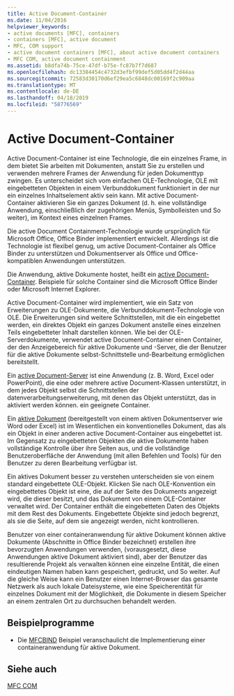 ```yaml
---
title: Active Document-Container
ms.date: 11/04/2016
helpviewer_keywords:
- active documents [MFC], containers
- containers [MFC], active document
- MFC, COM support
- active document containers [MFC], about active document containers
- MFC COM, active document containment
ms.assetid: b8dfa74b-75ce-47df-b75e-fc87b7f7d687
ms.openlocfilehash: dc13384454c4732d3efbf99def5d05dd4f2d44aa
ms.sourcegitcommit: 72583d30170d6ef29ea5c6848dc00169f2c909aa
ms.translationtype: MT
ms.contentlocale: de-DE
ms.lasthandoff: 04/18/2019
ms.locfileid: "58776569"
---
```

# <a name="active-document-containment"></a>Active Document-Container

Active Document-Container ist eine Technologie, die ein einzelnes Frame, in dem bietet Sie arbeiten mit Dokumenten, anstatt Sie zu erstellen und verwenden mehrere Frames der Anwendung für jeden Dokumenttyp zwingen. Es unterscheidet sich vom einfachen OLE-Technologie, OLE mit eingebetteten Objekten in einem Verbunddokument funktioniert in der nur ein einzelnes Inhaltselement aktiv sein kann. Mit active Document-Container aktivieren Sie ein ganzes Dokument (d. h. eine vollständige Anwendung, einschließlich der zugehörigen Menüs, Symbolleisten und So weiter), im Kontext eines einzelnen Frames.

Die active Document Containment-Technologie wurde ursprünglich für Microsoft Office, Office Binder implementiert entwickelt. Allerdings ist die Technologie ist flexibel genug, um active Document-Container als Office Binder zu unterstützen und Dokumentserver als Office und Office-kompatiblen Anwendungen unterstützen.

Die Anwendung, aktive Dokumente hostet, heißt ein [active Document-Container](../mfc/active-document-containers.md). Beispiele für solche Container sind die Microsoft Office Binder oder Microsoft Internet Explorer.

Active Document-Container wird implementiert, wie ein Satz von Erweiterungen zu OLE-Dokumente, die Verbunddokument-Technologie von OLE. Die Erweiterungen sind weitere Schnittstellen, mit die ein eingebettet werden, ein direktes Objekt ein ganzes Dokument anstelle eines einzelnen Teils eingebetteter Inhalt darstellen können. Wie bei der OLE-Serverdokumente, verwendet active Document-Container einen Container, der den Anzeigebereich für aktive Dokumente und -Server, die der Benutzer für die aktive Dokumente selbst-Schnittstelle und-Bearbeitung ermöglichen bereitstellt.

Ein [active Document-Server](../mfc/active-document-servers.md) ist eine Anwendung (z. B. Word, Excel oder PowerPoint), die eine oder mehrere active Document-Klassen unterstützt, in dem jedes Objekt selbst die Schnittstellen der datenverarbeitungserweiterung, mit denen das Objekt unterstützt, das in aktiviert werden können. ein geeignete Container.

Ein [aktive Dokument](../mfc/active-documents.md) (bereitgestellt von einem aktiven Dokumentserver wie Word oder Excel) ist im Wesentlichen ein konventionelles Dokument, das als ein Objekt in einer anderen active Document-Container aus eingebettet ist. Im Gegensatz zu eingebetteten Objekten die aktive Dokumente haben vollständige Kontrolle über ihre Seiten aus, und die vollständige Benutzeroberfläche der Anwendung (mit allen Befehlen und Tools) für den Benutzer zu deren Bearbeitung verfügbar ist.

Ein aktives Dokument besser zu verstehen unterscheiden sie von einem standard eingebettete OLE-Objekt. Klicken Sie nach OLE-Konvention ein eingebettetes Objekt ist eine, die auf der Seite des Dokuments angezeigt wird, die dieser besitzt, und das Dokument von einem OLE-Container verwaltet wird. Der Container enthält die eingebetteten Daten des Objekts mit dem Rest des Dokuments. Eingebettete Objekte sind jedoch begrenzt, als sie die Seite, auf dem sie angezeigt werden, nicht kontrollieren.

Benutzer von einer containeranwendung für aktive Dokument können aktive Dokumente (Abschnitte in Office Binder bezeichnet) erstellen ihre bevorzugten Anwendungen verwenden, (vorausgesetzt, diese Anwendungen aktive Dokument aktiviert sind), aber der Benutzer das resultierende Projekt als verwalten können eine einzelne Entität, die einen eindeutigen Namen haben kann gespeichert, gedruckt, und So weiter. Auf die gleiche Weise kann ein Benutzer einen Internet-Browser das gesamte Netzwerk als auch lokale Dateisysteme, wie eine Speicherentität für einzelnes Dokument mit der Möglichkeit, die Dokumente in diesem Speicher an einem zentralen Ort zu durchsuchen behandelt werden.

## <a name="sample-programs"></a>Beispielprogramme

- Die [MFCBIND](../overview/visual-cpp-samples.md) Beispiel veranschaulicht die Implementierung einer containeranwendung für aktive Dokument.

## <a name="see-also"></a>Siehe auch

[MFC COM](../mfc/mfc-com.md)
